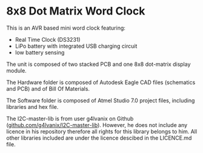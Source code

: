 # 8x8 Dot Matrix Word Clock
This is an AVR based mini word clock featuring:
* Real Time Clock (DS3231)
* LiPo battery with integrated USB charging circuit
* low battery sensing

The unit is composed of two stacked PCB and one 8x8 dot-matrix display module.


The Hardware folder is composed of Autodesk Eagle CAD files (schematics and PCB) and of Bill Of Materials.

The Software folder is composed of Atmel Studio 7.0 project files, including libraries and hex file.


The I2C-master-lib is from user g4lvanix on Github ([github.com/g4lvanix/I2C-master-lib](http://github.com/g4lvanix/I2C-master-lib)). However, he does not include any licence in his repository therefore all rights for this library belongs to him.
All other libraries included are under the licence descibed in the LICENCE.md file.
